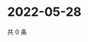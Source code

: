 # 2022-05-28

共 0 条

<!-- BEGIN WEIBO -->
<!-- 最后更新时间 Sat May 28 2022 17:12:49 GMT+0800 (China Standard Time) -->

<!-- END WEIBO -->
